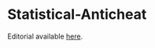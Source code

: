 ﻿# Statistical-Anticheat
Editorial available [here](https://medium.com/@bryce1337/dissecting-statistical-anti-cheat-a-simplified-approach-cb709b859337).
